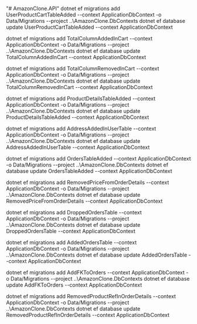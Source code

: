 "# AmazonClone.API" 
dotnet ef migrations add UserProductCartTableAdded --context ApplicationDbContext -o Data/Migrations --project ..\AmazonClone.DbContexts
dotnet ef database update UserProductCartTableAdded  --context ApplicationDbContext

dotnet ef migrations add TotalColumnAddedInCart --context ApplicationDbContext -o Data/Migrations --project ..\AmazonClone.DbContexts
dotnet ef database update TotalColumnAddedInCart --context ApplicationDbContext

dotnet ef migrations add TotalColumnRemovedInCart --context ApplicationDbContext -o Data/Migrations --project ..\AmazonClone.DbContexts
dotnet ef database update TotalColumnRemovedInCart --context ApplicationDbContext

dotnet ef migrations add ProductDetailsTableAdded --context ApplicationDbContext -o Data/Migrations --project ..\AmazonClone.DbContexts
dotnet ef database update ProductDetailsTableAdded --context ApplicationDbContext

dotnet ef migrations add AddressAddedInUserTable --context ApplicationDbContext -o Data/Migrations --project ..\AmazonClone.DbContexts
dotnet ef database update AddressAddedInUserTable --context ApplicationDbContext

dotnet ef migrations add OrdersTableAdded --context ApplicationDbContext -o Data/Migrations --project ..\AmazonClone.DbContexts
dotnet ef database update OrdersTableAdded --context ApplicationDbContext

dotnet ef migrations add RemovedPriceFromOrderDetails --context ApplicationDbContext -o Data/Migrations --project ..\AmazonClone.DbContexts
dotnet ef database update RemovedPriceFromOrderDetails --context ApplicationDbContext

dotnet ef migrations add DroppedOrdersTable --context ApplicationDbContext -o Data/Migrations --project ..\AmazonClone.DbContexts
dotnet ef database update DroppedOrdersTable --context ApplicationDbContext

dotnet ef migrations add AddedOrdersTable --context ApplicationDbContext -o Data/Migrations --project ..\AmazonClone.DbContexts
dotnet ef database update AddedOrdersTable --context ApplicationDbContext

dotnet ef migrations add AddFKToOrders --context ApplicationDbContext -o Data/Migrations --project ..\AmazonClone.DbContexts
dotnet ef database update AddFKToOrders --context ApplicationDbContext

dotnet ef migrations add RemovedProductRefInOrderDetails --context ApplicationDbContext -o Data/Migrations --project ..\AmazonClone.DbContexts
dotnet ef database update RemovedProductRefInOrderDetails --context ApplicationDbContext











